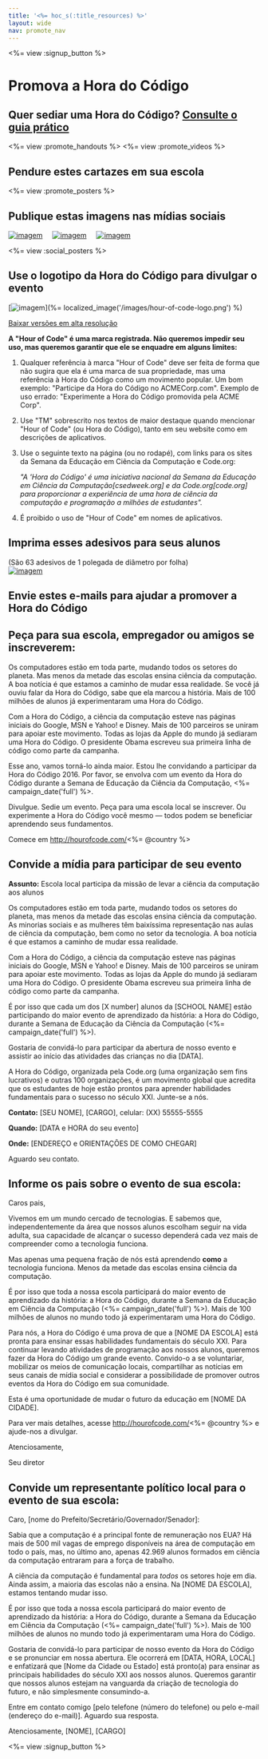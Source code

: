 ```yaml
---
title: '<%= hoc_s(:title_resources) %>'
layout: wide
nav: promote_nav
---
```

<%= view :signup_button %>

<link rel="stylesheet" type="text/css" href="/css/promote-page.css"></link>

# Promova a Hora do Código

## Quer sediar uma Hora do Código? [Consulte o guia prático](<%= resolve_url('/how-to') %>)

<%= view :promote_handouts %> <%= view :promote_videos %>

<a id="posters"></a>

## Pendure estes cartazes em sua escola

<%= view :promote_posters %>

<a id="social"></a>

## Publique estas imagens nas mídias sociais

[![imagem](/images/fit-250/social-1.jpg)](/images/social-1.jpg)&nbsp;&nbsp;&nbsp;&nbsp; [![imagem](/images/fit-250/social-2.jpg)](/images/social-2.jpg)&nbsp;&nbsp;&nbsp;&nbsp; [![imagem](/images/fit-250/social-3.jpg)](/images/social-3.jpg)&nbsp;&nbsp;&nbsp;&nbsp;

<%= view :social_posters %>

<a id="logo"></a>

## Use o logotipo da Hora do Código para divulgar o evento

[![imagem](<%= localized_image('/images/fit-200/hour-of-code-logo.png') %>)](%= localized_image('/images/hour-of-code-logo.png') %)

[Baixar versões em alta resolução](http://images.code.org/share/hour-of-code-logo.zip)

**A "Hour of Code" é uma marca registrada. Não queremos impedir seu uso, mas queremos garantir que ele se enquadre em alguns limites:**

1. Qualquer referência à marca "Hour of Code" deve ser feita de forma que não sugira que ela é uma marca de sua propriedade, mas uma referência à Hora do Código como um movimento popular. Um bom exemplo: "Participe da Hora do Código no ACMECorp.com". Exemplo de uso errado: "Experimente a Hora do Código promovida pela ACME Corp".
2. Use "TM" sobrescrito nos textos de maior destaque quando mencionar "Hour of Code" (ou Hora do Código), tanto em seu website como em descrições de aplicativos.
3. Use o seguinte texto na página (ou no rodapé), com links para os sites da Semana da Educação em Ciência da Computação e Code.org:
    
    *"A 'Hora do Código' é uma iniciativa nacional da Semana da Educação em Ciência da Computação[csedweek.org] e da Code.org[code.org] para proporcionar a experiência de uma hora de ciência da computação e programação a milhões de estudantes".*

4. É proibido o uso de "Hour of Code" em nomes de aplicativos.

<a id="stickers"></a>

## Imprima esses adesivos para seus alunos

(São 63 adesivos de 1 polegada de diâmetro por folha)  
[![imagem](/images/fit-250/hour-of-code-stickers.png)](/images/hour-of-code-stickers.pdf)

<a id="sample-emails"></a>

## Envie estes e-mails para ajudar a promover a Hora do Código

<a id="email"></a>

## Peça para sua escola, empregador ou amigos se inscreverem:

Os computadores estão em toda parte, mudando todos os setores do planeta. Mas menos da metade das escolas ensina ciência da computação. A boa notícia é que estamos a caminho de mudar essa realidade. Se você já ouviu falar da Hora do Código, sabe que ela marcou a história. Mais de 100 milhões de alunos já experimentaram uma Hora do Código.

Com a Hora do Código, a ciência da computação esteve nas páginas iniciais do Google, MSN e Yahoo! e Disney. Mais de 100 parceiros se uniram para apoiar este movimento. Todas as lojas da Apple do mundo já sediaram uma Hora do Código. O presidente Obama escreveu sua primeira linha de código como parte da campanha.

Esse ano, vamos torná-lo ainda maior. Estou lhe convidando a participar da Hora do Código 2016. Por favor, se envolva com um evento da Hora do Código durante a Semana de Educação da Ciência da Computação, <%= campaign_date('full') %>.

Divulgue. Sedie um evento. Peça para uma escola local se inscrever. Ou experimente a Hora do Código você mesmo — todos podem se beneficiar aprendendo seus fundamentos.

Comece em http://hourofcode.com/<%= @country %>

<a id="media-pitch"></a>

## Convide a mídia para participar de seu evento

**Assunto:** Escola local participa da missão de levar a ciência da computação aos alunos

Os computadores estão em toda parte, mudando todos os setores do planeta, mas menos da metade das escolas ensina ciência da computação. As minorias sociais e as mulheres têm baixíssima representação nas aulas de ciência da computação, bem como no setor da tecnologia. A boa notícia é que estamos a caminho de mudar essa realidade.

Com a Hora do Código, a ciência da computação esteve nas páginas iniciais do Google, MSN e Yahoo! e Disney. Mais de 100 parceiros se uniram para apoiar este movimento. Todas as lojas da Apple do mundo já sediaram uma Hora do Código. O presidente Obama escreveu sua primeira linha de código como parte da campanha.

É por isso que cada um dos [X number] alunos da [SCHOOL NAME] estão participando do maior evento de aprendizado da história: a Hora do Código, durante a Semana de Educação da Ciência da Computação (<%= campaign_date('full') %>).

Gostaria de convidá-lo para participar da abertura de nosso evento e assistir ao início das atividades das crianças no dia [DATA].

A Hora do Código, organizada pela Code.org (uma organização sem fins lucrativos) e outras 100 organizações, é um movimento global que acredita que os estudantes de hoje estão prontos para aprender habilidades fundamentais para o sucesso no século XXI. Junte-se a nós.

**Contato:** [SEU NOME], [CARGO], celular: (XX) 55555-5555

**Quando:** [DATA e HORA do seu evento]

**Onde:** [ENDEREÇO e ORIENTAÇÕES DE COMO CHEGAR]

Aguardo seu contato.

<a id="parents"></a>

## Informe os pais sobre o evento de sua escola:

Caros pais,

Vivemos em um mundo cercado de tecnologias. E sabemos que, independentemente da área que nossos alunos escolham seguir na vida adulta, sua capacidade de alcançar o sucesso dependerá cada vez mais de compreender como a tecnologia funciona.

Mas apenas uma pequena fração de nós está aprendendo **como** a tecnologia funciona. Menos da metade das escolas ensina ciência da computação.

É por isso que toda a nossa escola participará do maior evento de aprendizado da história: a Hora do Código, durante a Semana da Educação em Ciência da Computação (<%= campaign_date('full') %>). Mais de 100 milhões de alunos no mundo todo já experimentaram uma Hora do Código.

Para nós, a Hora do Código é uma prova de que a [NOME DA ESCOLA] está pronta para ensinar essas habilidades fundamentais do século XXI. Para continuar levando atividades de programação aos nossos alunos, queremos fazer da Hora do Código um grande evento. Convido-o a se voluntariar, mobilizar os meios de comunicação locais, compartilhar as notícias em seus canais de mídia social e considerar a possibilidade de promover outros eventos da Hora do Código em sua comunidade.

Esta é uma oportunidade de mudar o futuro da educação em [NOME DA CIDADE].

Para ver mais detalhes, acesse http://hourofcode.com/<%= @country %> e ajude-nos a divulgar.

Atenciosamente,

Seu diretor

<a id="politicians"></a>

## Convide um representante político local para o evento de sua escola:

Caro, [nome do Prefeito/Secretário/Governador/Senador]:

Sabia que a computação é a principal fonte de remuneração nos EUA? Há mais de 500 mil vagas de emprego disponíveis na área de computação em todo o país, mas, no último ano, apenas 42.969 alunos formados em ciência da computação entraram para a força de trabalho.

A ciência da computação é fundamental para *todos* os setores hoje em dia. Ainda assim, a maioria das escolas não a ensina. Na [NOME DA ESCOLA], estamos tentando mudar isso.

É por isso que toda a nossa escola participará do maior evento de aprendizado da história: a Hora do Código, durante a Semana da Educação em Ciência da Computação (<%= campaign_date('full') %>). Mais de 100 milhões de alunos no mundo todo já experimentaram uma Hora do Código.

Gostaria de convidá-lo para participar de nosso evento da Hora do Código e se pronunciar em nossa abertura. Ele ocorrerá em [DATA, HORA, LOCAL] e enfatizará que [Nome da Cidade ou Estado] está pronto(a) para ensinar as principais habilidades do século XXI aos nossos alunos. Queremos garantir que nossos alunos estejam na vanguarda da criação de tecnologia do futuro, e não simplesmente consumindo-a.

Entre em contato comigo [pelo telefone (número do telefone) ou pelo e-mail (endereço do e-mail)]. Aguardo sua resposta.

Atenciosamente, [NOME], [CARGO]

<%= view :signup_button %>